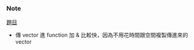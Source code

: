 ### Note
[題目](https://leetcode.com/problems/convert-sorted-array-to-binary-search-tree/description/)

- 傳 vector 進 function 加 & 比較快，因為不用花時間跟空間複製傳進來的 vector
